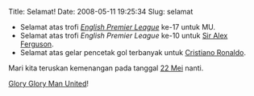 Title: Selamat!
Date: 2008-05-11 19:25:34
Slug: selamat

* Selamat atas trofi [_English Premier League_](http://www.premierleague.com/) ke-17 untuk MU.
* Selamat atas trofi _English Premier League_ ke-10 untuk [Sir Alex Ferguson](http://en.wikipedia.org/wiki/Alex_Ferguson).
* Selamat atas gelar pencetak gol terbanyak untuk [Cristiano Ronaldo](http://en.wikipedia.org/wiki/Cristiano_Ronaldo).

Mari kita teruskan kemenangan pada tanggal [22 Mei](http://www.uefa.com/competitions/ucl/fixturesresults/round=15109/match=301604/index.html) nanti.

[Glory Glory Man United](http://en.wikipedia.org/wiki/Glory_Glory_Man_United)!